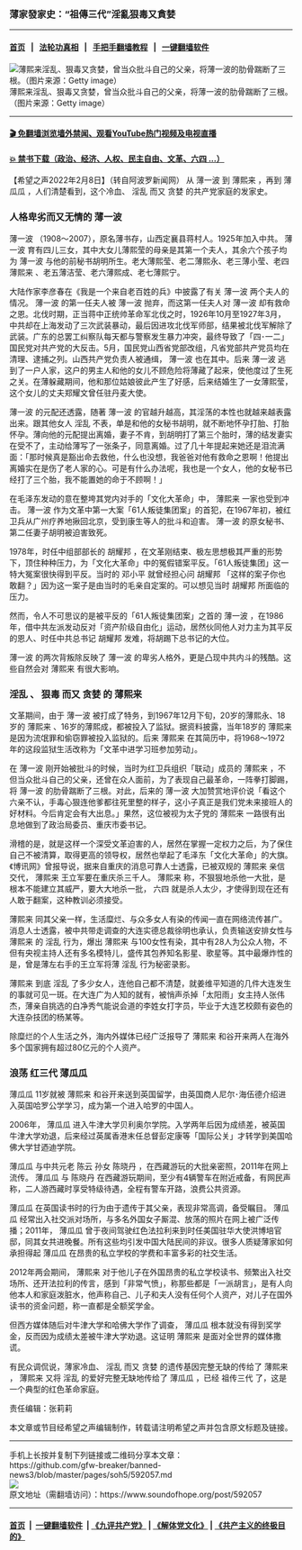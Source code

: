 ### 薄家發家史：“祖傳三代”淫亂狠毒又貪婪
------------------------

#### [首页](https://github.com/gfw-breaker/banned-news3/blob/master/README.md) &nbsp;&nbsp;|&nbsp;&nbsp; [法轮功真相](https://github.com/begood0513/basic/blob/master/README.md)  &nbsp;&nbsp;|&nbsp;&nbsp; [手把手翻墙教程](https://github.com/gfw-breaker/guides/wiki)  &nbsp;&nbsp;|&nbsp;&nbsp; [一键翻墙软件](https://github.com/gfw-breaker/nogfw/blob/master/README.md)  



<div><img alt="薄熙来淫乱、狠毒又贪婪，曾当众批斗自己的父亲，将薄一波的肋骨踹断了三根。（图片来源：Getty image）" src="https://img.soundofhope.org/2022-02/1644377597696.jpg"/>
<br/><figcaption class="caption">
 薄熙来淫乱、狠毒又贪婪，曾当众批斗自己的父亲，将薄一波的肋骨踹断了三根。（图片来源：Getty image）
</figcaption></div><hr/>

#### [ 🎬  免翻墙浏览墙外禁闻、观看YouTube热门视频及电视直播](https://github.com/gfw-breaker/HelloWorld)

#### [ 💥  禁书下载（政治、经济、人权、民主自由、文革、六四 ...）](https://github.com/gfw-breaker/books/blob/master/README.md)

<div><div class="Content__Wrapper sc-1bvya0-0 grZQxZ">
 <p class="meta-top">
  <span class="meta">
   【希望之声2022年2月8日】（转自阿波罗新闻网）
  </span>
  从
  <ok href="/term/25335">
   薄一波
  </ok>
  到
  <ok href="/term/4580">
   薄熙来
  </ok>
  ，再到
  <ok href="/term/24082">
   薄瓜瓜
  </ok>
  ，人们清楚看到，这个冷血、
  <ok href="/term/20433">
   淫乱
  </ok>
  而又
  <ok href="/term/88414">
   贪婪
  </ok>
  的共产党家庭的发家史。
 </p>
 <h3>
  人格卑劣而又无情的
  <ok href="/term/25335">
   薄一波
  </ok>
 </h3>
 <p>
  <ok href="/term/25335">
   薄一波
  </ok>
  （1908～2007），原名薄书存，山西定襄县蒋村人。1925年加入中共。
  <ok href="/term/25335">
   薄一波
  </ok>
  育有四儿三女，其中大女儿薄熙莹的母亲是其第一个夫人，其余六个孩子均为
  <ok href="/term/25335">
   薄一波
  </ok>
  与他的前秘书胡明所生。老大薄熙莹、老二薄熙永、老三薄小莹、老四
  <ok href="/term/4580">
   薄熙来
  </ok>
  、老五薄洁莹、老六薄熙成、老七薄熙宁。
 </p>
 <p>
  大陆作家李彦春在《我是一个来自老百姓的兵》中披露了有关
  <ok href="/term/25335">
   薄一波
  </ok>
  两个夫人的情况。
  <ok href="/term/25335">
   薄一波
  </ok>
  的第一任夫人被
  <ok href="/term/25335">
   薄一波
  </ok>
  抛弃，而这第一任夫人对
  <ok href="/term/25335">
   薄一波
  </ok>
  却有救命之恩。北伐时期，正当蒋中正统帅革命军北伐之时，1926年10月至1927年3月，中共却在上海发动了三次武装暴动，最后因进攻北伐军师部，结果被北伐军解除了武装。广东的总罢工纠察队每天都与警察发生暴力冲突，最终导致了「四･一二」国民党对共产党的大反击。5月，国民党山西省党部改组，凡省党部共产党员均在清理、逮捕之列。山西共产党负责人被通缉，
  <ok href="/term/25335">
   薄一波
  </ok>
  也在其中。后来
  <ok href="/term/25335">
   薄一波
  </ok>
  逃到了一户人家，这户的男主人和他的女儿不顾危险将薄藏了起来，使他度过了生死之关。在薄躲藏期间，他和那位姑娘彼此产生了好感，后来结婚生了一女薄熙莹，这个女儿的丈夫郑耀文曾任驻丹麦大使。
 </p>
 <p>
  <ok href="/term/25335">
   薄一波
  </ok>
  的元配还透露，随著
  <ok href="/term/25335">
   薄一波
  </ok>
  的官越升越高，其淫荡的本性也就越来越表露出来。跟其他女人
  <ok href="/term/20433">
   淫乱
  </ok>
  不表，单是和他的女秘书胡明，就不断地怀孕打胎、打胎怀孕。薄向他的元配提出离婚，妻子不肯，到胡明打了第三个胎时，薄的结发妻实在受不了，主动给薄写了一张条子，同意离婚。过了几十年提起来她还是泪流满面：「那时候真是豁出命去救他，什么也没想，我爸爸对他有救命之恩啊！他提出离婚实在是伤了老人家的心。可是有什么办法呢，我也是一个女人，他的女秘书已经打了三个胎，我不能置她的命于不顾啊！」
 </p>
 <p>
  在毛泽东发动的意在整垮其党内对手的「文化大革命」中，
  <ok href="/term/4580">
   薄熙来
  </ok>
  一家也受到冲击。
  <ok href="/term/25335">
   薄一波
  </ok>
  作为文革中第一大案「61人叛徒集团案」的首犯，在1967年初，被红卫兵从广州疗养地揪回北京，受到康生等人的批斗和迫害。
  <ok href="/term/25335">
   薄一波
  </ok>
  的原女秘书、第二任妻子胡明被迫害致死。
 </p>
 <p>
  1978年，时任中组部部长的
  <ok href="/term/5429">
   胡耀邦
  </ok>
  ，在文革刚结束、极左思想极其严重的形势下，顶住种种压力，为「文化大革命」中的冤假错案平反。「61人叛徒集团」这一特大冤案很快得到平反。当时的
  <ok href="/term/1065">
   邓小平
  </ok>
  就曾经担心问
  <ok href="/term/5429">
   胡耀邦
  </ok>
  「这样的案子你也敢翻？」因为这一案子是由当时的毛亲自定案的。可以想见当时
  <ok href="/term/5429">
   胡耀邦
  </ok>
  所面临的压力。
 </p>
 <p>
  然而，令人不可思议的是被平反的「61人叛徒集团案」之首的
  <ok href="/term/25335">
   薄一波
  </ok>
  ，在1986年，借中共左派发动反对「资产阶级自由化」运动，居然伙同他人对力主为其平反的恩人、时任中共总书记
  <ok href="/term/5429">
   胡耀邦
  </ok>
  发难，将胡踢下总书记的大位。
 </p>
 <p>
  <ok href="/term/25335">
   薄一波
  </ok>
  的两次背叛除反映了
  <ok href="/term/25335">
   薄一波
  </ok>
  的卑劣人格外，更是凸现中共内斗的残酷。这些自然会对
  <ok href="/term/4580">
   薄熙来
  </ok>
  有很大影响。
 </p>
 <h3>
  <ok href="/term/20433">
   淫乱
  </ok>
  、
  <ok href="/term/692761">
   狠毒
  </ok>
  而又
  <ok href="/term/88414">
   贪婪
  </ok>
  的
  <ok href="/term/4580">
   薄熙来
  </ok>
 </h3>
 <p>
  文革期间，由于
  <ok href="/term/25335">
   薄一波
  </ok>
  被打成了特务，到1967年12月下旬，20岁的薄熙永、18岁的
  <ok href="/term/4580">
   薄熙来
  </ok>
  、16岁的薄熙成，都被投入了监狱。据资料披露，当年18岁的
  <ok href="/term/4580">
   薄熙来
  </ok>
  是因为流氓罪和偷窃罪被投入监狱的。后来
  <ok href="/term/4580">
   薄熙来
  </ok>
  在其简历中，将1968～1972年的这段监狱生活改称为「文革中进学习班参加劳动」。
 </p>
 <p>
  在
  <ok href="/term/25335">
   薄一波
  </ok>
  刚开始被批斗的时候，当时为红卫兵组织「联动」成员的
  <ok href="/term/4580">
   薄熙来
  </ok>
  ，不但当众批斗自己的父亲，还曾在众人面前，为了表现自己最革命，一阵拳打脚踢，将
  <ok href="/term/25335">
   薄一波
  </ok>
  的肋骨踹断了三根。对此，后来的
  <ok href="/term/25335">
   薄一波
  </ok>
  大加赞赏地评价说「看这个六亲不认，手毒心狠连他爹都往死里整的样子，这小子真正是我们党未来接班人的好材料。今后肯定会有大出息。」果然，这位被视为太子党的
  <ok href="/term/4580">
   薄熙来
  </ok>
  一路很有出息地做到了政治局委员、重庆市委书记。
 </p>
 <p>
  滑稽的是，就是这样一个深受文革迫害的人，居然在掌握一定权力之后，为了保住自己不被清算，取得更高的领导权，居然也举起了毛泽东「文化大革命」的大旗。《博讯网》曾报导说，据来自重庆的消息可靠人士透露，已被双规的
  <ok href="/term/4580">
   薄熙来
  </ok>
  亲信交代，
  <ok href="/term/4580">
   薄熙来
  </ok>
  王立军要在重庆杀三千人。
  <ok href="/term/4580">
   薄熙来
  </ok>
  称，不狠狠地杀他一大批，是根本不能建立其威严，要大大地杀一批，
  <ok href="https://tw.aboluowang.com/tag/六四-1.html">
   六四
  </ok>
  就是杀人太少，才使得到现在还有人敢于翻案，这种教训必须接受。
 </p>
 <p>
  <ok href="/term/4580">
   薄熙来
  </ok>
  同其父亲一样，生活糜烂、与众多女人有染的传闻一直在网络流传甚广。消息人士透露，被中共带走调查的大连实德总裁徐明也承认，负责输送安排女性与
  <ok href="/term/4580">
   薄熙来
  </ok>
  的
  <ok href="/term/20433">
   淫乱
  </ok>
  行为，爆出
  <ok href="/term/4580">
   薄熙来
  </ok>
  与100女性有染，其中有28人为公众人物，不但有央视主持人还有多名模特儿，盛传其包养知名影星、歌星等。其中最爆炸性的是，曾是薄左右手的王立军将薄
  <ok href="/term/20433">
   淫乱
  </ok>
  行为秘密录影。
 </p>
 <p>
  <ok href="/term/4580">
   薄熙来
  </ok>
  到底
  <ok href="/term/20433">
   淫乱
  </ok>
  了多少女人，连他自己都不清楚，就姜维平知道的几件大连发生的事就可见一斑。在大连广为人知的就有，被悄声杀掉「太阳雨」女主持人张伟杰，薄亲自挑选的白净秀气能说会道的李姓女打字员，毕业于大连艺校颇有姿色的大连杂技团的杨某等。
 </p>
 <p>
  除糜烂的个人生活之外，海内外媒体已经广泛报导了
  <ok href="/term/4580">
   薄熙来
  </ok>
  和谷开来两人在海外多个国家拥有超过80亿元的个人资产。
 </p>
 <h3>
  浪荡
  <ok href="/term/11846">
   红三代
  </ok>
  <ok href="/term/24082">
   薄瓜瓜
  </ok>
 </h3>
 <p>
  <ok href="/term/24082">
   薄瓜瓜
  </ok>
  11岁就被
  <ok href="/term/4580">
   薄熙来
  </ok>
  和谷开来送到英国留学，由英国商人尼尔･海伍德介绍进入英国哈罗公学学习，成为第一个进入哈罗的中国人。
 </p>
 <p>
  2006年，
  <ok href="/term/24082">
   薄瓜瓜
  </ok>
  进入牛津大学贝利奥尔学院。入学两年后因为成绩差，被英国牛津大学劝退，后来经过英属香港末任总督彭定康等「国际公关」才转学到美国哈佛大学甘迺迪学院。
 </p>
 <p>
  <ok href="/term/24082">
   薄瓜瓜
  </ok>
  与中共元老
  <ok href="/term/25333">
   陈云
  </ok>
  孙女
  <ok href="/term/82633">
   陈晓丹
  </ok>
  ，在西藏游玩的大批亲密照，2011年在网上流传。
  <ok href="/term/24082">
   薄瓜瓜
  </ok>
  与
  <ok href="/term/82633">
   陈晓丹
  </ok>
  在西藏游玩期间，至少有4辆警车在附近戒备，有网民声称，二人游西藏时享受特级待遇，全程有警车开路，浪费公共资源。
 </p>
 <p>
  <ok href="/term/24082">
   薄瓜瓜
  </ok>
  在英国读书时的行为由于遗传于其父亲，表现非常高调，备受瞩目。
  <ok href="/term/24082">
   薄瓜瓜
  </ok>
  经常出入社交派对场所，与多名外国女子厮混、放荡的照片在网上被广泛传播；2011年，
  <ok href="/term/24082">
   薄瓜瓜
  </ok>
  曾于夜间驾驶红色法拉利来到时任美国驻华大使洪博培官邸，同其女共进晚餐。所有这些均引发中国大陆民间的非议。很多人质疑薄家如何承担得起
  <ok href="/term/24082">
   薄瓜瓜
  </ok>
  在昂贵的私立学校的学费和丰富多彩的社交生活。
 </p>
 <p>
  2012年两会期间，
  <ok href="/term/4580">
   薄熙来
  </ok>
  对于他儿子在外国昂贵的私立学校读书、频繁出入社交场所、还开法拉利的传言，感到「非常气愤」，称那些都是「一派胡言」，是有人向他本人和家庭泼脏水，他声称自己、儿子和夫人没有任何个人资产，对儿子在国外读书的资金问题，称一直都是全额奖学金。
 </p>
 <p>
  但西方媒体随后对牛津大学和哈佛大学作了调查，
  <ok href="/term/24082">
   薄瓜瓜
  </ok>
  根本就没有得到奖学金，反而因为成绩太差被牛津大学劝退。这证明
  <ok href="/term/4580">
   薄熙来
  </ok>
  是面对全世界的媒体撒谎。
 </p>
 <p>
  有民众调侃说，薄家冷血、
  <ok href="/term/20433">
   淫乱
  </ok>
  而又
  <ok href="/term/88414">
   贪婪
  </ok>
  的遗传基因完整无缺的传给了
  <ok href="/term/4580">
   薄熙来
  </ok>
  ，
  <ok href="/term/4580">
   薄熙来
  </ok>
  又将
  <ok href="/term/20433">
   淫乱
  </ok>
  的爱好完整无缺地传给了
  <ok href="/term/24082">
   薄瓜瓜
  </ok>
  ，已经
  <ok href="/term/692758">
   祖传三代
  </ok>
  了，这是一个典型的红色革命家庭。
 </p>
 <p class="meta-btm">
  责任编辑：张莉莉
 </p>
 <p class="meta-btm">
  本文章或节目经希望之声编辑制作，转载请注明希望之声并包含原文标题及链接。
 </p>
</div>
</div>
<hr/>
手机上长按并复制下列链接或二维码分享本文章：<br/>
https://github.com/gfw-breaker/banned-news3/blob/master/pages/soh5/592057.md <br/>
<a href='https://github.com/gfw-breaker/banned-news3/blob/master/pages/soh5/592057.md'><img src='https://github.com/gfw-breaker/banned-news3/blob/master/pages/soh5/592057.md.png'/></a> <br/>
原文地址（需翻墙访问）：https://www.soundofhope.org/post/592057


------------------------
#### [首页](https://github.com/gfw-breaker/banned-news3/blob/master/README.md) &nbsp;|&nbsp; [一键翻墙软件](https://github.com/gfw-breaker/nogfw/blob/master/README.md) &nbsp;| [《九评共产党》](https://github.com/gfw-breaker/9ping.md/blob/master/README.md#九评之一评共产党是什么) | [《解体党文化》](https://github.com/gfw-breaker/jtdwh.md/blob/master/README.md) | [《共产主义的终极目的》](https://github.com/gfw-breaker/gczydzjmd.md/blob/master/README.md)


<img src='http://gfw-breaker.win/banned-news3/pages/soh5/592057.md' width='0px' height='0px'/>